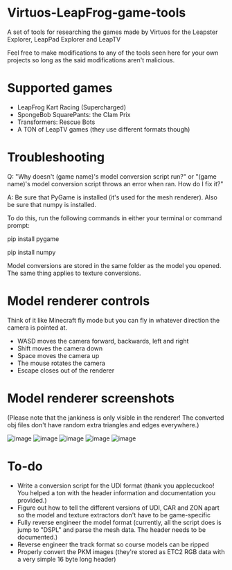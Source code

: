 # Virtuos-LeapFrog-game-tools
A set of tools for researching the games made by Virtuos for the Leapster Explorer, LeapPad Explorer and LeapTV

Feel free to make modifications to any of the tools seen here for your own projects so long as the said modifications aren't malicious.

# Supported games

- LeapFrog Kart Racing (Supercharged)
- SpongeBob SquarePants: the Clam Prix
- Transformers: Rescue Bots
- A TON of LeapTV games (they use different formats though)

# Troubleshooting 

Q: "Why doesn't (game name)'s model conversion script run?" or "(game name)'s model conversion script throws an error when ran. How do I fix it?"

A: Be sure that PyGame is installed (it's used for the mesh renderer). Also be sure that numpy is installed. 

To do this, run the following commands in either your terminal or command prompt:

pip install pygame

pip install numpy

Model conversions are stored in the same folder as the model you opened. The same thing applies to texture conversions.

# Model renderer controls
Think of it like Minecraft fly mode but you can fly in whatever direction the camera is pointed at.

- WASD moves the camera forward, backwards, left and right
- Shift moves the camera down
- Space moves the camera up
- The mouse rotates the camera
- Escape closes out of the renderer

# Model renderer screenshots
(Please note that the jankiness is only visible in the renderer! The converted obj files don't have random extra triangles and edges everywhere.)

![image](https://github.com/user-attachments/assets/6b056fe8-2612-485d-8768-72810775495b)
![image](https://github.com/user-attachments/assets/cbcd1b1d-bb06-4e09-b3d8-f303e1de7e06)
![image](https://github.com/user-attachments/assets/31eb9aa1-8402-41c6-906a-c182c217fa1b)
![image](https://github.com/user-attachments/assets/67dcda3e-bf61-4e1f-9608-f83d94116b92)
![image](https://github.com/user-attachments/assets/205479e0-3da7-44b2-86ab-fc208491a237)

# To-do
- Write a conversion script for the UDI format (thank you applecuckoo! You helped a ton with the header information and documentation you provided.)
- Figure out how to tell the different versions of UDI, CAR and ZON apart so the model and texture extractors don't have to be game-specific
- Fully reverse engineer the model format (currently, all the script does is jump to "DSPL" and parse the mesh data. The header needs to be documented.)
- Reverse engineer the track format so course models can be ripped
- Properly convert the PKM images (they're stored as ETC2 RGB data with a very simple 16 byte long header)
